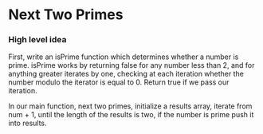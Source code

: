 # Next Two Primes

### High level idea

First, write an isPrime function which determines whether a number is prime.  isPrime works by returning false for any number less than 2, and for anything greater iterates by one, checking at each iteration whether the number modulo the iterator is equal to 0.  Return true if we pass our iteration.  

In our main function, next two primes, initialize a results array, iterate from num + 1, until the length of the results is two, if the number is prime push it into results.  
